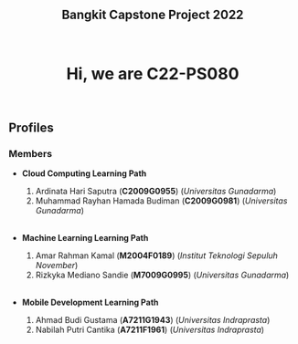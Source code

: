 <h2 align="center">Bangkit Capstone Project 2022</h2>
<br />
<h1 align="center">Hi, we are C22-PS080</h1>

<br />

## **Profiles**

### Members

- **Cloud Computing Learning Path**

  1. Ardinata Hari Saputra (**C2009G0955**) (_Universitas Gunadarma_)
  2. Muhammad Rayhan Hamada Budiman (**C2009G0981**) (_Universitas Gunadarma_)
     <br />
     <br />

- **Machine Learning Learning Path**

  1. Amar Rahman Kamal (**M2004F0189**) (_Institut Teknologi Sepuluh November_)
  2. Rizkyka Mediano Sandie (**M7009G0995**) (_Universitas Gunadarma_)
     <br />
     <br />

- **Mobile Development Learning Path**

  1. Ahmad Budi Gustama (**A7211G1943**) (_Universitas Indraprasta_)
  2. Nabilah Putri Cantika (**A7211F1961**) (_Universitas Indraprasta_)
     <br />
     <br />
